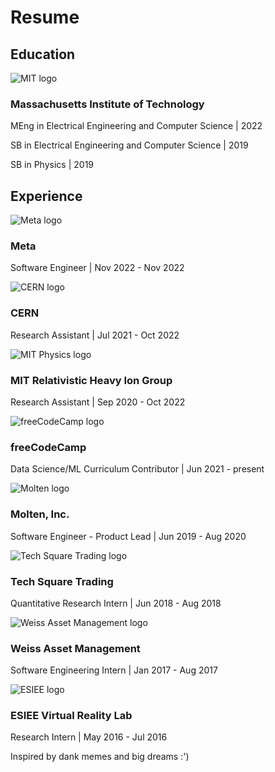 # Resume

## Education

![MIT logo](https://www.kylieying.com/img/mit.png)

### Massachusetts Institute of Technology

MEng in Electrical Engineering and Computer Science | 2022

SB in Electrical Engineering and Computer Science | 2019

SB in Physics | 2019

## Experience

![Meta logo](https://www.kylieying.com/img/meta.jpg)

### Meta

Software Engineer | Nov 2022 - Nov 2022

![CERN logo](https://www.kylieying.com/img/cern.png)

### CERN

Research Assistant | Jul 2021 - Oct 2022

![MIT Physics logo](https://www.kylieying.com/img/physics.png)

### MIT Relativistic Heavy Ion Group

Research Assistant | Sep 2020 - Oct 2022

![freeCodeCamp logo](https://www.kylieying.com/img/fcc.png)

### freeCodeCamp

Data Science/ML Curriculum Contributor | Jun 2021 - present

![Molten logo](https://www.kylieying.com/img/molten_black.png)

### Molten, Inc.

Software Engineer - Product Lead | Jun 2019 - Aug 2020

![Tech Square Trading logo](https://www.kylieying.com/img/tstlogo.png)

### Tech Square Trading

Quantitative Research Intern | Jun 2018 - Aug 2018

![Weiss Asset Management logo](https://www.kylieying.com/img/weiss.png)

### Weiss Asset Management

Software Engineering Intern | Jan 2017 - Aug 2017

![ESIEE logo](https://www.kylieying.com/img/esiee.png)

### ESIEE Virtual Reality Lab

Research Intern | May 2016 - Jul 2016

Inspired by dank memes and big dreams :')
